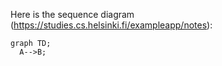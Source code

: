 Here is the sequence diagram (https://studies.cs.helsinki.fi/exampleapp/notes):

```mermaid
graph TD;
  A-->B;
```

